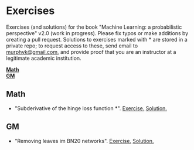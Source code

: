 # Exercises
Exercises (and solutions) for the book "Machine Learning: a probabilistic perspective" v2.0 (work in progress).
Please fix typos or make additions by creating a pull request.
Solutions to exercises marked with * are stored in a private repo; to request access to these, send email
to murphyk@gmail.com, and provide proof that you are an instructor at a legitimate academic institution.




**[Math](#math)**<br>
**[GM](#gm)**<br>

## Math

<a name="math"/>

* "Subderivative of the hinge loss function *".
[Exercise.](https://github.com/probml/exercises/blob/master/subgradHinge_ex.pdf)
[Solution.](https://github.com/murphyk/probml-solutions/blob/master/subgradHinge_sol.pdf)



## GM

<a name="gm"/>

* "Removing leaves im BN20 networks".
[Exercise.](https://github.com/probml/exercises/blob/master/QMRleaf_ex.pdf)
[Solution.](https://github.com/probml/exercises/blob/master/QMRleaf_sol.pdf)

